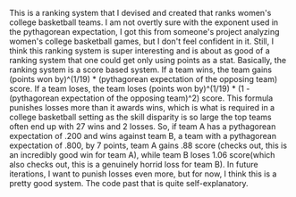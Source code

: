 This is a ranking system that I devised and created that ranks women's college basketball teams. I am not overtly sure with the exponent used in the pythagorean expectation, I got this from someone's project analyzing women's college basketball games, but I don't feel  confident in it. Still, I think this ranking system is super interesting and is about as good of a ranking system that one could get only using points as a stat. Basically, the ranking system is a score based system. If a team wins, the team gains (points won by)^(1/19) * (pythagorean expectation of the opposing team) score. If a team loses, the team loses (points won by)^(1/19) * (1 - (pythagorean expectation of the opposing team)^2) score. This formula punishes losses  more than it awards wins, which is what is required in a college basketball setting as the skill disparity is so large the top teams often end up with 27 wins and 2 losses. So, if team A has a pythagorean expectation of .200 and wins against team B, a team with a pythagorean expectation of .800, by 7 points, team A gains .88 score (checks out, this is an incredibly good win for team A), while team B loses 1.06 score(which also checks out, this is a genuinely horrid loss for team B). In future iterations, I want to punish losses even more, but for now, I think this is a pretty good system. The code past that is quite self-explanatory. 
